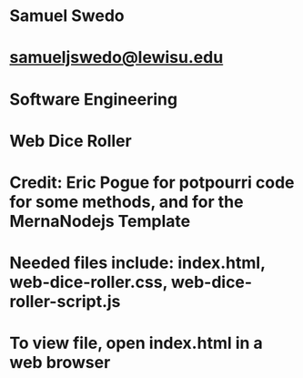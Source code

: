 # Samuel Swedo
# samueljswedo@lewisu.edu
# Software Engineering

# Web Dice Roller
# Credit: Eric Pogue for potpourri code for some methods, and for the MernaNodejs Template
# Needed files include: index.html, web-dice-roller.css, web-dice-roller-script.js

# To view file, open index.html in a web browser